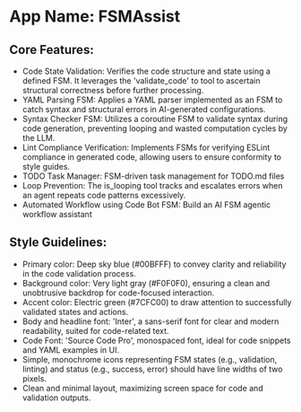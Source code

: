 # **App Name**: FSMAssist

## Core Features:

- Code State Validation: Verifies the code structure and state using a defined FSM. It leverages the 'validate_code' to tool to ascertain structural correctness before further processing.
- YAML Parsing FSM: Applies a YAML parser implemented as an FSM to catch syntax and structural errors in AI-generated configurations.
- Syntax Checker FSM: Utilizes a coroutine FSM to validate syntax during code generation, preventing looping and wasted computation cycles by the LLM.
- Lint Compliance Verification: Implements FSMs for verifying ESLint compliance in generated code, allowing users to ensure conformity to style guides.
- TODO Task Manager: FSM-driven task management for TODO.md files
- Loop Prevention: The is_looping tool tracks and escalates errors when an agent repeats code patterns excessively.
- Automated Workflow using Code Bot FSM: Build an AI FSM agentic workflow assistant

## Style Guidelines:

- Primary color: Deep sky blue (#00BFFF) to convey clarity and reliability in the code validation process.
- Background color: Very light gray (#F0F0F0), ensuring a clean and unobtrusive backdrop for code-focused interaction.
- Accent color: Electric green (#7CFC00) to draw attention to successfully validated states and actions.
- Body and headline font: 'Inter', a sans-serif font for clear and modern readability, suited for code-related text.
- Code Font: 'Source Code Pro', monospaced font, ideal for code snippets and YAML examples in UI.
- Simple, monochrome icons representing FSM states (e.g., validation, linting) and status (e.g., success, error) should have line widths of two pixels.
- Clean and minimal layout, maximizing screen space for code and validation outputs.